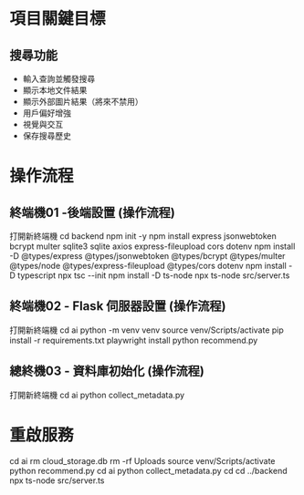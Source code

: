 # 項目關鍵目標
## 搜尋功能
- 輸入查詢並觸發搜尋
- 顯示本地文件結果
- 顯示外部圖片結果（將來不禁用）
- 用戶偏好增強
- 視覺與交互
- 保存搜尋歷史

# 操作流程
## 終端機01 -後端設置 (操作流程)
打開新終端機
cd backend
npm init -y
npm install express jsonwebtoken bcrypt multer sqlite3 sqlite axios express-fileupload cors dotenv
npm install -D @types/express @types/jsonwebtoken @types/bcrypt @types/multer @types/node @types/express-fileupload @types/cors dotenv
npm install -D typescript
npx tsc --init
npm install -D ts-node
npx ts-node src/server.ts

## 終端機02 - Flask 伺服器設置 (操作流程)
打開新終端機
cd ai
python -m venv venv
source venv/Scripts/activate
pip install -r requirements.txt
playwright install
python recommend.py

## 總終機03 - 資料庫初始化 (操作流程)
打開新終端機
cd ai
python collect_metadata.py

# 重啟服務
cd ai
rm cloud_storage.db
rm -rf Uploads
source venv/Scripts/activate
python recommend.py
cd ai
python collect_metadata.py
cd
cd ../backend
npx ts-node src/server.ts